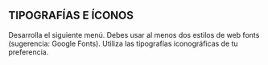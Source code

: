 ## TIPOGRAFÍAS E ÍCONOS
Desarrolla el siguiente menú. Debes usar al menos dos estilos de web fonts (sugerencia: Google Fonts). 
Utiliza las tipografías iconográficas de tu preferencia.

